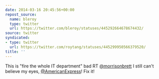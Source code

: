 ```yaml
---
date: 2014-03-16 20:45:56+00:00
repost_source:
  name: bleroy
  type: twitter
  url: https://twitter.com/bleroy/statuses/445292664678674432/
source: twitter
syndicated:
- type: twitter
  url: https://twitter.com/roytang/statuses/445299950566379520/
title: ''
---
```


This is "fire the whole IT department" bad RT [@morrisonbrett](https://twitter.com/morrisonbrett/) I still can't believe my eyes, [@AmericanExpress](https://twitter.com/AmericanExpress/)! Fix it!